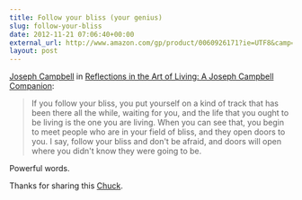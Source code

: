 ```yaml
---
title: Follow your bliss (your genius)
slug: follow-your-bliss
date: 2012-11-21 07:06:40+00:00
external_url: http://www.amazon.com/gp/product/0060926171?ie=UTF8&camp=213733&creative=393185&creativeASIN=0060926171&linkCode=shr&tag=adamstaccom-20
layout: post
---
```


[Joseph Campbell](http://en.wikipedia.org/wiki/Joseph_Campbell) in [Reflections in the Art of Living: A Joseph Campbell Companion](http://www.amazon.com/gp/product/0060926171?ie=UTF8&camp=213733&creative=393185&creativeASIN=0060926171&linkCode=shr&tag=adamstaccom-20):

> If you follow your bliss, you put yourself on a kind of track that has been there all the while, waiting for you, and the life that you ought to be living is the one you are living. When you can see that, you begin to meet people who are in your field of bliss, and they open doors to you. I say, follow your bliss and don't be afraid, and doors will open where you didn't know they were going to be.

Powerful words.

Thanks for sharing this [Chuck](https://twitter.com/dtelepathy).
